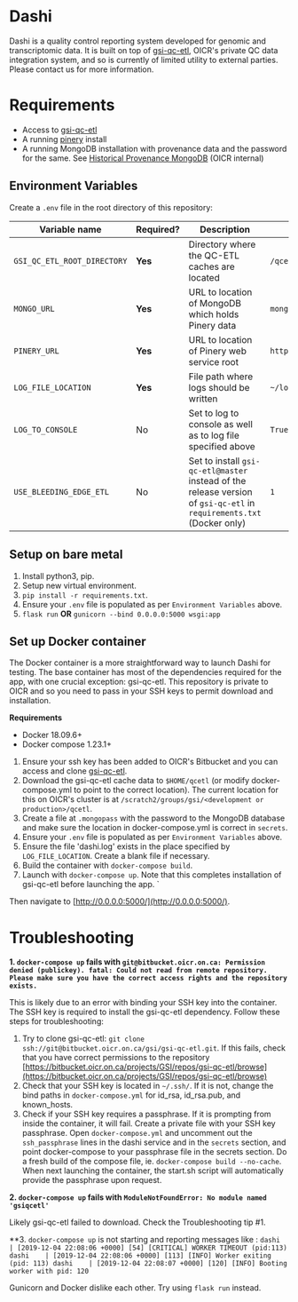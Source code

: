 # Dashi

Dashi is a quality control reporting system developed for genomic and
transcriptomic data. It is built on top of
[gsi-qc-etl](https://bitbucket.oicr.on.ca/projects/GSI/repos/gsi-qc-etl/browse),
OICR's private QC data integration system, and so is currently of limited
utility to external parties. Please contact us for more information.

# Requirements
* Access to [gsi-qc-etl](https://bitbucket.oicr.on.ca/projects/GSI/repos/gsi-qc-etl/browse)
* A running [pinery](https://github.com/oicr-gsi/pinery) install
* A running MongoDB installation with provenance data and the password for the
    same. See
    [Historical Provenance MongoDB](https://wiki.oicr.on.ca/display/GSI/Historical+Provenance+MongoDB)
    (OICR internal)


## Environment Variables
Create a `.env` file in the root directory of this repository:

| Variable name | Required? | Description | Example | Default |
|---------------|-----------|-------------|---------|---------|
| `GSI_QC_ETL_ROOT_DIRECTORY` | **Yes** | Directory where the QC-ETL caches are located | `/qcetl` | |
| `MONGO_URL` | **Yes** | URL to location of MongoDB which holds Pinery data | `mongodb://user:password@mongo_web_url:27017/db_name` | |
| `PINERY_URL` | **Yes** | URL to location of Pinery web service root | `http://pinery-url:8080/pinery-ws-miso` | 
| `LOG_FILE_LOCATION` | **Yes** | File path where logs should be written | `~/logs/dashi.log` | `./dashi.log` |
| `LOG_TO_CONSOLE` | No | Set to log to console as well as to log file specified above | `True` | do not log |
| `USE_BLEEDING_EDGE_ETL` | No | Set to install `gsi-qc-etl@master` instead of the release version of `gsi-qc-etl` in `requirements.txt` (Docker only) | `1` | use release version |


## Setup on bare metal

1. Install python3, pip.
1. Setup new virtual environment.
1. `pip install -r requirements.txt`.
1. Ensure your `.env` file is populated as per `Environment Variables` above.
1. `flask run` **OR** `gunicorn --bind 0.0.0.0:5000 wsgi:app`


## Set up Docker container

The Docker container is a more straightforward way to launch Dashi for testing.
The base container has most of the dependencies required for the app, with one
crucial exception: gsi-qc-etl. This repository is private to OICR and so you
need to pass in your SSH keys to permit download and installation.

**Requirements**
* Docker 18.09.6+
* Docker compose 1.23.1+

1. Ensure your ssh key has been added to OICR's Bitbucket and you can access and
   clone
   [gsi-qc-etl](https://bitbucket.oicr.on.ca/projects/GSI/repos/gsi-qc-etl/browse). 
1. Download the gsi-qc-etl cache data to `$HOME/qcetl` (or modify
   docker-compose.yml to point to the correct location). The current location for
   this on OICR's cluster is at
   `/scratch2/groups/gsi/<development or production>/qcetl`.
1. Create a file at `.mongopass` with the password to the MongoDB database and
    make sure the location in docker-compose.yml is correct in `secrets`.
1. Ensure your `.env` file is populated as per `Environment Variables` above.
1. Ensure the file 'dashi.log' exists in the place specified by `LOG_FILE_LOCATION`. Create a blank file if necessary.
1. Build the container with `docker-compose build`. 
1. Launch with `docker-compose up`. Note that this completes installation of
    gsi-qc-etl before launching the app.
`

Then navigate to [http://0.0.0.0:5000/](http://0.0.0.0:5000/).



# Troubleshooting

**1. `docker-compose up` fails with `git@bitbucket.oicr.on.ca: Permission denied (publickey).
  fatal: Could not read from remote repository. Please make sure you have the correct access rights and the repository exists.`**

This is likely due to an error with binding your SSH key into the container. The
SSH key is required to install the gsi-qc-etl dependency. Follow these steps for
troubleshooting:

1. Try to clone gsi-qc-etl: `git clone ssh://git@bitbucket.oicr.on.ca/gsi/gsi-qc-etl.git`. 
    If this fails, check that you have correct permissions to the repository
    [https://bitbucket.oicr.on.ca/projects/GSI/repos/gsi-qc-etl/browse](https://bitbucket.oicr.on.ca/projects/GSI/repos/gsi-qc-etl/browse)
2. Check that your SSH key is located in `~/.ssh/`. If it is not, change the
    bind paths in `docker-compose.yml` for id_rsa, id_rsa.pub, and known_hosts.
3. Check if your SSH key requires a passphrase. If it is prompting from inside
    the container, it will fail. Create a private file with your SSH key
    passphrase. Open `docker-compose.yml` and uncomment out the
    `ssh_passphrase` lines in the dashi service and in the `secrets` section,
    and point docker-compose to your passphrase file in the secrets section.
    Do a fresh build of the compose file, ie. `docker-compose build --no-cache`.
    When next launching the container, the start.sh script will automatically
    provide the passphrase upon request.


**2. `docker-compose up` fails with `ModuleNotFoundError: No module named 'gsiqcetl'`**

Likely gsi-qc-etl failed to download. Check the Troubleshooting tip #1.

**3. `docker-compose up` is not starting and reporting messages like : `dashi    | [2019-12-04 22:08:06 +0000] [54] [CRITICAL] WORKER TIMEOUT (pid:113) 
    dashi    | [2019-12-04 22:08:06 +0000] [113] [INFO] Worker exiting (pid: 113)
    dashi    | [2019-12-04 22:08:07 +0000] [120] [INFO] Booting worker with pid: 120`
 

Gunicorn and Docker dislike each other. Try using `flask run` instead.
